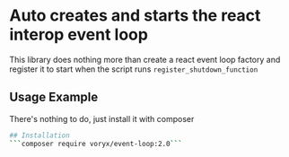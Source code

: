 # Auto creates and starts the react interop event loop

This library does nothing more than create a react event loop factory and register it to start when the script runs `register_shutdown_function`

## Usage Example
There's nothing to do, just install it with composer

```bash
## Installation
```composer require voryx/event-loop:2.0```
